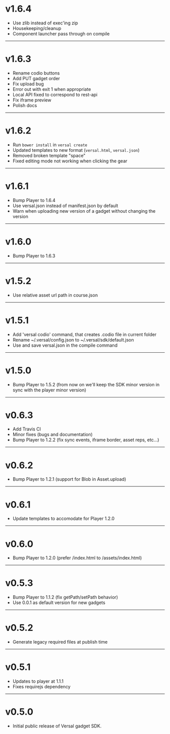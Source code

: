 # v1.6.4

  * Use zlib instead of exec'ing zip
  * Housekeeping/cleanup
  * Component launcher pass through on compile

---

# v1.6.3

  * Rename codio buttons
  * Add PUT gadget order
  * Fix upload bug
  * Error out with exit 1 when appropriate
  * Local API fixed to correspond to rest-api
  * Fix iframe preview
  * Polish docs

---

# v1.6.2

  * Run `bower install` in `versal create`
  * Updated templates to new format (`versal.html`, `versal.json`)
  * Removed broken template "space"
  * Fixed editing mode not working when clicking the gear

---

# v1.6.1

  * Bump Player to 1.6.4
  * Use versal.json instead of manifest.json by default
  * Warn when uploading new version of a gadget without changing the version

---

# v1.6.0

  * Bump Player to 1.6.3

---

# v1.5.2

  * Use relative asset url path in course.json

---

# v1.5.1

  * Add 'versal codio' command, that creates .codio file in current folder
  * Rename ~/.versal/config.json to ~/.versal/sdk/default.json
  * Use and save versal.json in the compile command

---

# v1.5.0

  * Bump Player to 1.5.2 (from now on we'll keep the SDK minor version in sync with the player minor version)

---

# v0.6.3

  * Add Travis CI
  * Minor fixes (bugs and documentation)
  * Bump Player to 1.2.2 (fix sync events, iframe border, asset reps, etc...)

---

# v0.6.2

  * Bump Player to 1.2.1 (support for Blob in Asset.upload)

---

# v0.6.1

  * Update templates to accomodate for Player 1.2.0

---

# v0.6.0

  * Bump Player to 1.2.0 (prefer /index.html to /assets/index.html)

---

# v0.5.3

  * Bump Player to 1.1.2 (fix getPath/setPath behavior)
  * Use 0.0.1 as default version for new gadgets

---

# v0.5.2

  * Generate legacy required files at publish time

---

# v0.5.1

  * Updates to player at 1.1.1
  * Fixes requirejs dependency

---

# v0.5.0

  * Initial public release of Versal gadget SDK.
